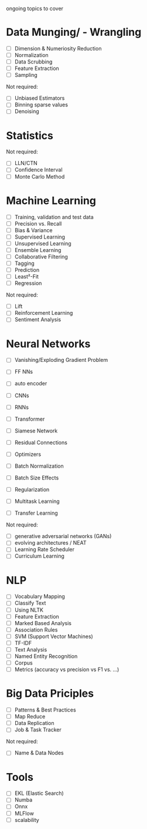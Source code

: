 ongoing topics to cover

# Data Munging/ - Wrangling
- [ ] Dimension & Numeriosity Reduction
- [ ] Normalization
- [ ] Data Scrubbing
- [ ] Feature Extraction
- [ ] Sampling

Not required:
- [ ] Unbiased Estimators
- [ ] Binning sparse values
- [ ] Denoising

# Statistics
Not required:
- [ ] LLN/CTN
- [ ] Confidence Interval
- [ ] Monte Carlo Method

# Machine Learning
- [ ] Training, validation and test data
- [ ] Precision vs. Recall
- [ ] Bias & Variance
- [ ] Supervised Learning
- [ ] Unsupervised Learning
- [ ] Ensemble Learning
- [ ] Collaborative Filtering
- [ ] Tagging
- [ ] Prediction
- [ ] Least²-Fit
- [ ] Regression
 
Not required:
- [ ] Lift
- [ ] Reinforcement Learning
- [ ] Sentiment Analysis

# Neural Networks
- [ ] Vanishing/Exploding Gradient Problem
- [ ] FF NNs
- [ ] auto encoder
- [ ] CNNs
- [ ] RNNs
- [ ] Transformer
- [ ] Siamese Network
- [ ] Residual Connections
- [ ] Optimizers
- [ ] Batch Normalization
- [ ] Batch Size Effects
- [ ] Regularization
- [ ] Multitask Learning
- [ ] Transfer Learning


Not required:
- [ ] generative adversarial networks (GANs)
- [ ] evolving architectures / NEAT
- [ ] Learning Rate Scheduler
- [ ] Curriculum Learning

# NLP
- [ ] Vocabulary Mapping
- [ ] Classify Text
- [ ] Using NLTK
- [ ] Feature Extraction
- [ ] Marked Based Analysis
- [ ] Association Rules
- [ ] SVM (Support Vector Machines)
- [ ] TF-IDF
- [ ] Text Analysis
- [ ] Named Entity Recognition
- [ ] Corpus
- [ ] Metrics (accuracy vs precision vs F1 vs. ...)

# Big Data Priciples
- [ ] Patterns & Best Practices
- [ ] Map Reduce
- [ ] Data Replication
- [ ] Job & Task Tracker

Not required:
- [ ] Name & Data Nodes


# Tools
- [ ] EKL (Elastic Search)
- [ ] Numba
- [ ] Onnx
- [ ] MLFlow
- [ ] scalability
